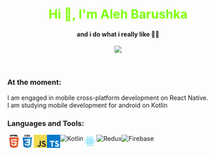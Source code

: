 <h1 style="color:chartreuse;" align="center">Hi 👋, I'm Aleh Barushka</h1>
<h4 align="center">and i do what i really like 👨‍💻</h3>

<p align="center">
  <img src="https://www.codewars.com/users/AlehBarushka/badges/micro">
</p>

<br/>

### At the moment:
  I am engaged in mobile cross-platform development on React Native.  
  I am studying mobile development for android on Kotlin

### Languages and Tools:

<img align="left" alt="HTML5" height="30px" src="https://raw.githubusercontent.com/github/explore/80688e429a7d4ef2fca1e82350fe8e3517d3494d/topics/html/html.png" />
<img align="left" alt="CSS3" height="30px" src="https://raw.githubusercontent.com/github/explore/80688e429a7d4ef2fca1e82350fe8e3517d3494d/topics/css/css.png" />
<img align="left" alt="JavaScript" height="30px" src="https://raw.githubusercontent.com/github/explore/80688e429a7d4ef2fca1e82350fe8e3517d3494d/topics/javascript/javascript.png" />
<img align="left" alt="TypeScript" height="30px" src="https://raw.githubusercontent.com/github/explore/80688e429a7d4ef2fca1e82350fe8e3517d3494d/topics/typescript/typescript.png" />
<img align="left" alt="Kotlin" height="30px" src="https://img.icons8.com/color/512/kotlin.png" />
<img align="left" alt="React" height="30px" src="https://raw.githubusercontent.com/github/explore/80688e429a7d4ef2fca1e82350fe8e3517d3494d/topics/react/react.png" />
<img align="left" alt="Redux" height="30px" src="https://img.icons8.com/color/480/redux.png" />
<img align="left" alt="Firebase" height="30px" src="https://cdn4.iconfinder.com/data/icons/google-i-o-2016/512/google_firebase-2-512.png" />
